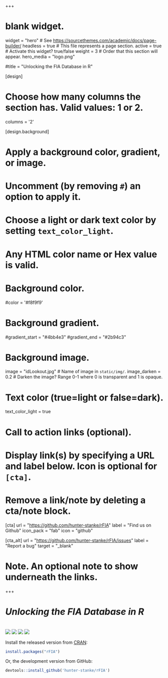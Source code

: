 +++
# blank widget.
widget = "hero"  # See https://sourcethemes.com/academic/docs/page-builder/
headless = true  # This file represents a page section.
active = true  # Activate this widget? true/false
weight = 3  # Order that this section will appear.
hero_media = "logo.png"

#title = "Unlocking the FIA Database in R"

[design]
  # Choose how many columns the section has. Valid values: 1 or 2.
  columns = '2'

[design.background]
  # Apply a background color, gradient, or image.
  #   Uncomment (by removing `#`) an option to apply it.
  #   Choose a light or dark text color by setting `text_color_light`.
  #   Any HTML color name or Hex value is valid.

  # Background color.
  #color = '#f8f9f9'
  
  # Background gradient.
  #gradient_start = "#4bb4e3"
  #gradient_end = "#2b94c3"
  
  # Background image.
  image = "idLookout.jpg"  # Name of image in `static/img/`.
  image_darken = 0.2 # Darken the image? Range 0-1 where 0 is transparent and 1 is opaque.

  # Text color (true=light or false=dark).
  text_color_light = true

# Call to action links (optional).
#   Display link(s) by specifying a URL and label below. Icon is optional for `[cta]`.
#   Remove a link/note by deleting a cta/note block.
[cta]
  url = "https://github.com/hunter-stanke/rFIA"
  label = "Find us on Github"
  icon_pack = "fab"
  icon = "github"

[cta_alt]
  url = "https://github.com/hunter-stanke/rFIA/issues"
  label = "Report a bug"
  target = "_blank"
  
  
# Note. An optional note to show underneath the links.

+++
# _**Unlocking the FIA Database in R**_

<p style="margin-bottom:1cm;"> </p>


<p float="center">
<a href="https://cran.r-project.org/package=rFIA" style="display:inline-block;">
  <img src="https://www.r-pkg.org/badges/version/rFIA" style="border:0;">
</a> <a href="https://cran.r-project.org/package=rFIA" style="display:inline-block;">
  <img src="https://cranlogs.r-pkg.org/badges/last-month/rFIA" style="border:0;">
</a> <a href="https://travis-ci.org/hunter-stanke/rFIA" style="display:inline-block;">
  <img src="https://travis-ci.org/hunter-stanke/rFIA.svg?branch=master" style="border:0;">
</a> <a href="https://www.tidyverse.org/lifecycle/#maturing" style="display:inline-block">
  <img src="https://img.shields.io/badge/lifecycle-maturing-blue.svg" style="border:0;">
</a>

</p>



Install the released version from [CRAN](https://cran.r-project.org/web/packages/rFIA/index.html):

``` r
install.packages("rFIA")
```


Or, the development version from GitHub:
```r
devtools::install_github('hunter-stanke/rFIA')
```